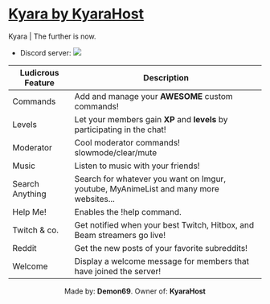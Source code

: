 # [Kyara by KyaraHost](http://kyarabot.ml)
Kyara | The further is now.


* Discord server: [<img src="https://discordapp.com/api/guilds/159962941502783488/widget.png">](https://discord.gg/exb78RZ)

|Ludicrous Feature|Description|
|-------|-----------|
|Commands|Add and manage your **AWESOME** custom commands!|
|Levels|Let your members gain **XP** and **levels** by participating in the chat!|
|Moderator|Cool moderator commands! slowmode/clear/mute|
|Music|Listen to music with your friends!|
|Search Anything|Search for whatever you want on Imgur, youtube, MyAnimeList and many more websites...|
|Help Me!|Enables the !help command.|
|Twitch & co.|Get notified when your best Twitch, Hitbox, and Beam streamers go live!|
|Reddit|Get the new posts of your favorite subreddits!|
|Welcome|Display a welcome message for members that have joined the server!|


<p align="center">
Made by: <b>Demon69</b>.
Owner of: <b>KyaraHost</b>
</p>
